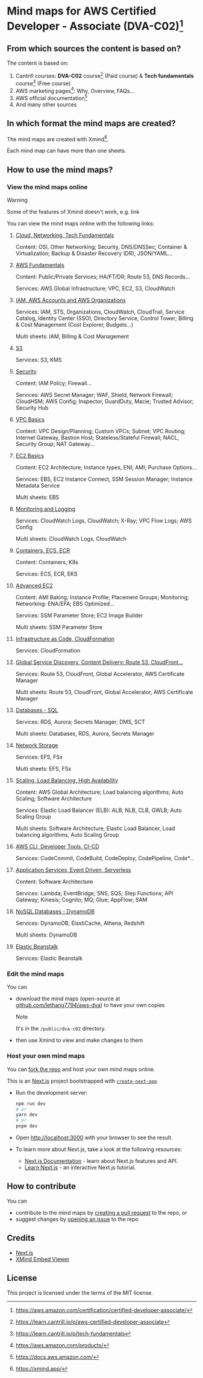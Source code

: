 # Mind maps for AWS Certified Developer - Associate (DVA-C02)[^1]

## From which sources the content is based on?

The content is based on:

1. Cantrill courses: **DVA-C02** course[^2] (Paid course) & **Tech fundamentals** course[^3] (Free course)
2. AWS marketing pages[^4]: Why, Overview, FAQs...
3. AWS official documentation[^5]
4. And many other sources

## In which format the mind maps are created?

The mind maps are created with Xmind[^6].

Each mind map can have more than one sheets.

## How to use the mind maps?

### View the mind maps online

> [!WARNING]
> Some of the features of Xmind doesn't work, e.g. link

You can view the mind maps online with the following links:

1. [Cloud, Networking, Tech Fundamentals](https://aws-dva.vercel.app/DVA-C02/03-Cloud-Networking-TechFundamentals)

   Content: OSI, Other Networking; Security, DNS/DNSSec; Container & Virtualization; Backup & Disaster Recovery (DR), JSON/YAML...

2. [AWS Fundamentals](https://aws-dva.vercel.app/DVA-C02/04-AWS-Fundamentals)

   Content: Public/Private Services; HA/FT/DR; Route 53, DNS Records...

   Services: AWS Global Infrastructure; VPC, EC2, S3, CloudWatch

3. [IAM, AWS Accounts and AWS Organizations](https://aws-dva.vercel.app/DVA-C02/06-IAM-Accounts-and-AWS-Organizations)

   Services: IAM, STS, Organizations, CloudWatch, CloudTrail, Service Catalog, Identity Center (SSO), Directory Service, Control Tower; Billing & Cost Management (Cost Explorer, Budgets...)

   Multi sheets: IAM, Billing & Cost Management

4. [S3](https://aws-dva.vercel.app/DVA-C02/07-S3)

   Services: S3, KMS

5. [Security](https://aws-dva.vercel.app/DVA-C02/08-Security)

   Content: IAM Policy; Firewall...

   Services: AWS Secret Manager; WAF, Shield, Network Firewall; CloudHSM; AWS Config; Inspector, GuardDuty, Macie; Trusted Advisor; Security Hub

6. [VPC Basics](https://aws-dva.vercel.app/DVA-C02/09-VPC-Basics)

   Content: VPC Design/Planning; Custom VPCs; Subnet; VPC Routing; Internet Gateway, Bastion Host; Stateless/Stateful Firewall; NACL, Security Group; NAT Gateway...

7. [EC2 Basics](https://aws-dva.vercel.app/DVA-C02/10-EC2-Basics)

   Content: EC2 Architecture; Instance types, ENI; AMI; Purchase Options...

   Services: EBS, EC2 Instance Connect, SSM Session Manager; Instance Metadata Service

   Multi sheets: EBS

8. [Monitoring and Logging](https://aws-dva.vercel.app/DVA-C02/11-Monitoring-and-Logging)

   Services: CloudWatch Logs, CloudWatch; X-Ray; VPC Flow Logs; AWS Config

   Multi sheets: CloudWatch Logs, CloudWatch

9. [Containers, ECS, ECR](https://aws-dva.vercel.app/DVA-C02/12-Containers-ECS-ECR)

   Content: Containers, K8s

   Services: ECS, ECR, EKS

10. [Advanced EC2](https://aws-dva.vercel.app/DVA-C02/13-Advanced-EC2)

    Content: AMI Baking; Instance Profile; Placement Groups; Monitoring; Networking: ENA/EFA; EBS Optimized...

    Services: SSM Parameter Store; EC2 Image Builder

    Multi sheets: SSM Parameter Store

11. [Infrastructure as Code, CloudFormation](https://aws-dva.vercel.app/DVA-C02/14-Infrastructure-as-Code-and-CloudFormation)

    Services: CloudFormation

12. [Global Service Discovery, Content Delivery: Route 53, CloudFront...](https://aws-dva.vercel.app/DVA-C02/15-GlobalServiceDiscovery-ContentDelivery-Route53-CloudFront)

    Services: Route 53, CloudFront, Global Accelerator, AWS Certificate Manager

    Multi sheets: Route 53, CloudFront, Global Accelerator, AWS Certificate Manager

13. [Databases - SQL](https://aws-dva.vercel.app/DVA-C02/16-Databases-SQL)

    Services: RDS, Aurora; Secrets Manager; DMS, SCT

    Multi sheets: Databases, RDS, Aurora, Secrets Manager

14. [Network Storage](https://aws-dva.vercel.app/DVA-C02/17-Network-Storage)

    Services: EFS, FSx

    Multi sheets: EFS, FSx

15. [Scaling, Load Balancing, High Availability](https://aws-dva.vercel.app/DVA-C02/18-Scaling-LoadBalancing-HighAvailability)

    Content: AWS Global Architecture; Load balancing algorithms; Auto Scaling; Software Architecture

    Services: Elastic Load Balancer (ELB): ALB, NLB, CLB, GWLB; Auto Scaling Group

    Multi sheets: Software Architecture, Elastic Load Balancer, Load balancing algorithms, Auto Scaling Group

16. [AWS CLI, Developer Tools, CI-CD](https://aws-dva.vercel.app/DVA-C02/19-AWS-CLI-DeveloperTools-CICD)

    Services: CodeCommit, CodeBuild, CodeDeploy, CodePipeline, Code\*...

17. [Application Services, Event Driven, Serverless](https://aws-dva.vercel.app/DVA-C02/20-ApplicationServices-EventDriven-Serverless)

    Content: Software Architecture

    Services: Lambda; EventBridge; SNS, SQS; Step Functions; API Gateway; Kinesis; Cognito; MQ; Glue; AppFlow; SAM

18. [NoSQL Databases - DynamoDB](https://aws-dva.vercel.app/DVA-C02/24-NoSQL-Databases-DynamoDB)

    Services: DynamoDB, ElastiCache, Athena, Redshift

    Multi sheets: DynamoDB

19. [Elastic Beanstalk](https://aws-dva.vercel.app/DVA-C02/25-Elastic-Beanstalk)

    Services: Elastic Beanstalk

### Edit the mind maps

You can

- download the mind maps (open-source at [github.com/lethang7794/aws-dva]) to have your own copies

  > [!NOTE]
  > It's in the `/public/dva-c02` directory.

- then use Xmind to view and make changes to them

### Host your own mind maps

You can [fork the repo] and host your own mind maps online.

This is an [Next.js](https://nextjs.org/) project bootstrapped with [`create-next-app`](https://github.com/vercel/next.js/tree/canary/packages/create-next-app)

- Run the development server:

  ```bash
  npm run dev
  # or
  yarn dev
  # or
  pnpm dev
  ```

- Open [http://localhost:3000](http://localhost:3000) with your browser to see the result.

- To learn more about Next.js, take a look at the following resources:

  - [Next.js Documentation](https://nextjs.org/docs) - learn about Next.js features and API.
  - [Learn Next.js](https://nextjs.org/learn) - an interactive Next.js tutorial.

## How to contribute

You can

- contribute to the mind maps by [creating a pull request] to the repo, or
- suggest changes by [opening an issue] to the repo

## Credits

- [Next.js]
- [XMind Embed Viewer]

## License

This project is licensed under the terms of the MIT license.

[^1]: <https://aws.amazon.com/certification/certified-developer-associate/>
[^2]: <https://learn.cantrill.io/p/aws-certified-developer-associate>
[^3]: <https://learn.cantrill.io/p/tech-fundamentals>
[^4]: <https://aws.amazon.com/products/>
[^5]: <https://docs.aws.amazon.com/>
[^6]: <https://xmind.app/>

[github.com/lethang7794/aws-dva]: https://github.com/lethang7794/aws-dva/tree/main/public/dva-c02
[fork the repo]: https://github.com/lethang7794/aws-dva/fork
[Next.js]: https://github.com/vercel/next.js/
[XMind Embed Viewer]: https://github.com/xmindltd/xmind-embed-viewer
[creating a pull request]: https://github.com/lethang7794/aws-dva/pulls
[opening an issue]: https://github.com/lethang7794/aws-dva/issues/new/choose
